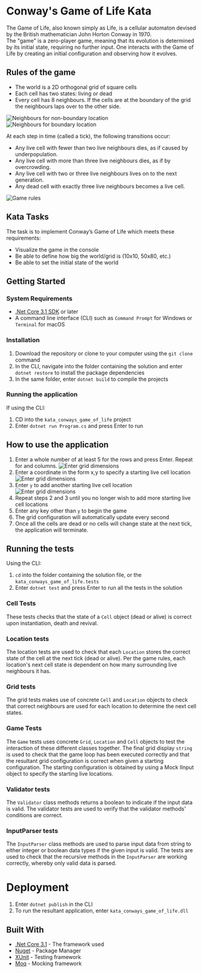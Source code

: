 # Conway's Game of Life Kata  

The Game of Life, also known simply as Life, is a cellular automaton devised by the British mathematician John Horton Conway in 1970.  
The "game" is a zero-player game, meaning that its evolution is determined by its initial state, requiring no further input. One interacts with the Game of Life by creating an initial configuration and observing how it evolves.

## Rules of the game  
* The world is a 2D orthogonal grid of square cells
* Each cell has two states: living or dead
* Every cell has 8 neighbours. If the cells are at the boundary of the grid the neighbours laps over to the other side.

![Neighbours for non-boundary location](images/cell-neighbours-1.png)
![Neighbours for boundary location](images/cell-neighbours-boundary.png)

At each step in time (called a tick), the following transitions occur:  
* Any live cell with fewer than two live neighbours dies, as if caused by underpopulation.
* Any live cell with more than three live neighbours dies, as if by overcrowding.
* Any live cell with two or three live neighbours lives on to the next generation.
* Any dead cell with exactly three live neighbours becomes a live cell.  

![Game rules](images/rules.png)  

## Kata Tasks

The task is to implement Conway’s Game of Life which meets these requirements:  
* Visualize the game in the console
* Be able to define how big the world/grid is (10x10, 50x80, etc.)
* Be able to set the initial state of the world

## Getting Started

### System Requirements

* [.Net Core 3.1 SDK](https://dotnet.microsoft.com/download) or later  
* A command line interface (CLI) such as ```Command Prompt``` for Windows or ```Terminal``` for macOS

### Installation

1. Download the repository or clone to your computer using the ```git clone``` command
2. In the CLI, navigate into the folder containing the solution and enter ```dotnet restore``` to install the package dependencies
3. In the same folder, enter ```dotnet build``` to compile the projects

### Running the application
If using the CLI:
1. CD into the ```kata_conways_game_of_life``` project
2. Enter ```dotnet run Program.cs``` and press Enter to run

## How to use the application
1. Enter a whole number of at least 5 for the rows and press Enter. Repeat for and columns.
![Enter grid dimensions](images/app1.png)  
2. Enter a coordinate in the form x,y to specify a starting live cell location
![Enter grid dimensions](images/app2.png)  
3. Enter ```y``` to add another starting live cell location  
![Enter grid dimensions](images/app3.png)  
4. Repeat steps 2 and 3 until you no longer wish to add more starting live cell locations
5. Enter any key other than ```y``` to begin the game
6. The grid configuration will automatically update every second
7. Once all the cells are dead or no cells will change state at the next tick, the application will terminate.

## Running the tests

Using the CLI:
1. ```cd``` into the folder containing the solution file, or the ```kata_conways_game_of_life.tests```
2. Enter ```dotnet test``` and press Enter to run all the tests in the solution

### Cell Tests  
These tests checks that the state of a ```Cell``` object (dead or alive) is correct upon instantiation, death and revival.

### Location tests  
The location tests are used to check that each ```Location``` stores the correct state of the cell at the next tick (dead or alive). Per the game rules, each location's next cell state is dependent on how many surrounding live neighbours it has.

### Grid tests
The grid tests makes use of concrete ```Cell``` and ```Location``` objects to check that correct neighbours are used for each location to determine the next cell states.

### Game Tests  
The ```Game``` tests uses concrete ```Grid```, ```Location``` and ```Cell``` objects to test the interaction of these different classes together. The final grid display ```string``` is used to check that the game loop has been executed correctly and that the resultant grid configuration is correct when given a starting configuration. The starting configuration is obtained by using a Mock IInput object to specify the starting live locations. 

### Validator tests  
The ```Validator``` class methods returns a boolean to indicate if the input data is valid. The validator tests are used to verify that the validator methods' conditions are correct.  

### InputParser tests  
The ```InputParser``` class methods are used to parse input data from string to either integer or boolean data types if the given input is valid. The tests are used to check that the recursive methods in the ```InputParser``` are working correctly, whereby only valid data is parsed.

# Deployment
1. Enter ```dotnet publish``` in the CLI
2. To run the resultant application, enter ```kata_conways_game_of_life.dll```


## Built With

* [.Net Core 3.1](https://dotnet.microsoft.com/download) - The framework used
* [Nuget](https://www.nuget.org/) - Package Manager
* [XUnit](https://xunit.net/) - Testing framework
* [Moq](https://github.com/Moq/moq4/wiki/Quickstart) - Mocking framework
